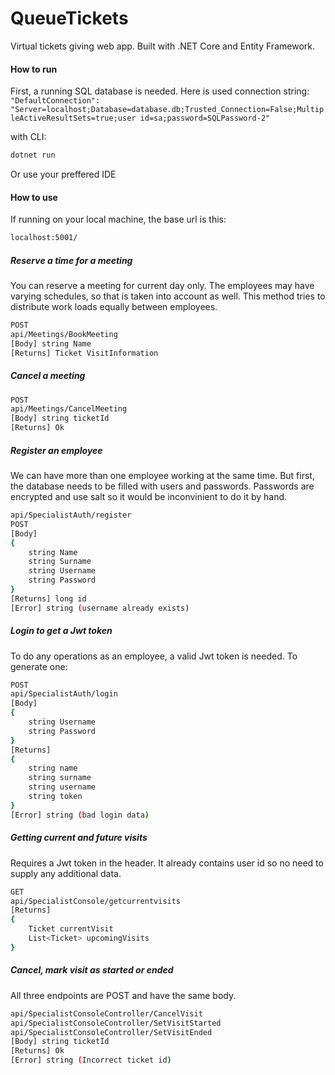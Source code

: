# QueueTickets

Virtual tickets giving web app. Built with .NET Core and Entity Framework.

#### How to run
First, a running SQL database is needed. Here is used connection string:
``` "DefaultConnection": "Server=localhost;Database=database.db;Trusted_Connection=False;MultipleActiveResultSets=true;user id=sa;password=SQLPassword-2" ```

with CLI:
```sh
dotnet run
```
Or use your preffered IDE

#### How to use
If running on your local machine, the base url is this:
```sh
localhost:5001/
```

##### Reserve a time for a meeting
You can reserve a meeting for current day only. The employees may have varying schedules, so that is taken into account as well. This method tries to distribute work loads equally between employees.

```sh
POST
api/Meetings/BookMeeting
[Body] string Name
[Returns] Ticket VisitInformation
```

##### Cancel a meeting
```sh
POST
api/Meetings/CancelMeeting
[Body] string ticketId
[Returns] Ok
```


##### Register an employee
We can have more than one employee working at the same time. But first, the database needs to be filled with users and passwords. Passwords are encrypted and use salt so it would be inconvinient to do it by hand.
```sh
api/SpecialistAuth/register
POST
[Body]
{
    string Name
    string Surname
    string Username
    string Password
}
[Returns] long id
[Error] string (username already exists)
```

##### Login to get a Jwt token
To do any operations as an employee, a valid Jwt token is needed. To generate one:
```sh
POST
api/SpecialistAuth/login
[Body]
{
    string Username
    string Password
}
[Returns]
{
    string name
    string surname
    string username
    string token
}
[Error] string (bad login data)
```

##### Getting current and future visits
Requires a Jwt token in the header. It already contains user id so no need to supply any additional data.
```sh
GET 
api/SpecialistConsole/getcurrentvisits
[Returns]
{
    Ticket currentVisit
    List<Ticket> upcomingVisits
}
```

##### Cancel, mark visit as started or ended
All three endpoints are POST and have the same body.
```sh
api/SpecialistConsoleController/CancelVisit
api/SpecialistConsoleController/SetVisitStarted
api/SpecialistConsoleController/SetVisitEnded
[Body] string ticketId
[Returns] Ok
[Error] string (Incorrect ticket id)
```
